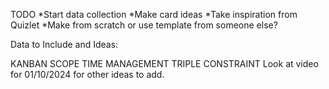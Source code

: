 
TODO
*Start data collection
*Make card ideas
*Take inspiration from Quizlet
*Make from scratch or use template from someone else?


Data to Include and Ideas:

KANBAN
SCOPE
TIME MANAGEMENT
TRIPLE CONSTRAINT
Look at video for 01/10/2024 for other ideas to add.
